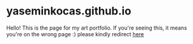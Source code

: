 # yaseminkocas.github.io

<p>Hello! This is the page for my art portfolio. If you're seeing this, it means you're on the wrong page :) please kindly redirect <a href="yaseminkocas.github.io">here</a></p>

